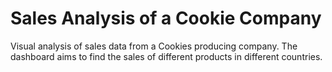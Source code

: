 # Sales Analysis of a Cookie Company
Visual analysis of sales data from a Cookies producing company. The dashboard aims to find the sales of different products in different countries.
